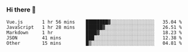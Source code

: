 ### Hi there 👋

<!--
**hjklink/hjklink** is a ✨ _special_ ✨ repository because its `README.md` (this file) appears on your GitHub profile.

Here are some ideas to get you started:

- 🔭 I’m currently working on ...
- 🌱 I’m currently learning ...
- 👯 I’m looking to collaborate on ...
- 🤔 I’m looking for help with ...
- 💬 Ask me about ...
- 📫 How to reach me: ...
- 😄 Pronouns: ...
- ⚡ Fun fact: ...
-->


<!--START_SECTION:waka-->

```text
Vue.js       1 hr 56 mins    ████████▓░░░░░░░░░░░░░░░░   35.04 %
JavaScript   1 hr 28 mins    ██████▓░░░░░░░░░░░░░░░░░░   26.51 %
Markdown     1 hr            ████▓░░░░░░░░░░░░░░░░░░░░   18.23 %
JSON         41 mins         ███░░░░░░░░░░░░░░░░░░░░░░   12.38 %
Other        15 mins         █▒░░░░░░░░░░░░░░░░░░░░░░░   04.81 %
```

<!--END_SECTION:waka-->
